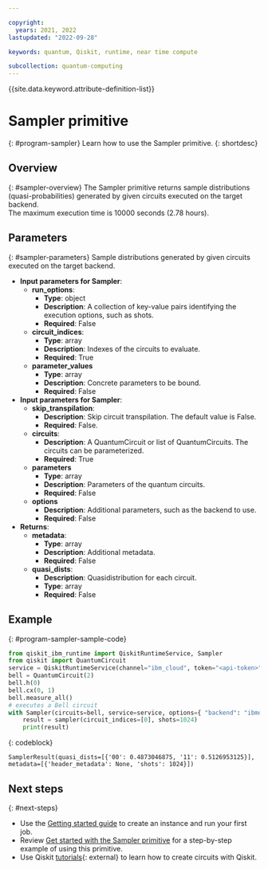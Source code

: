 ```yaml
---

copyright:
  years: 2021, 2022
lastupdated: "2022-09-28"

keywords: quantum, Qiskit, runtime, near time compute

subcollection: quantum-computing
---
```

{{site.data.keyword.attribute-definition-list}}
# Sampler primitive
{: #program-sampler}
Learn how to use the Sampler primitive.
{: shortdesc}
## Overview
{: #sampler-overview}
The Sampler primitive returns sample distributions (quasi-probabilities) generated by given circuits executed on the target backend.  
The maximum execution time is 10000 seconds (2.78 hours).
## Parameters
{: #sampler-parameters}
Sample distributions generated by given circuits executed on the target backend.
- **Input parameters for Sampler**:
    - **run_options**:
        - **Type**: object
        - **Description**: A collection of key-value pairs identifying the execution options, such as shots.
        - **Required**: False
    - **circuit_indices**:
        - **Type**: array
        - **Description**: Indexes of the circuits to evaluate.
        - **Required**: True
    - **parameter_values**
        - **Type**: array
        - **Description**: Concrete parameters to be bound.
        - **Required**: False
- **Input parameters for Sampler**:
    - **skip_transpilation**:
        - **Description**: Skip circuit transpilation. The default value is False.
        - **Required**: False.   
    - **circuits**:
        - **Description**: A QuantumCircuit or list of QuantumCircuits. The circuits can be parameterized.
        - **Required**: True
    - **parameters**
        - **Type**: array
        - **Description**: Parameters of the quantum circuits.
        - **Required**: False       
    - **options**        
        - **Description**: Additional parameters, such as the backend to use.
        - **Required**: False
- **Returns**:
   - **metadata**:
        - **Type**: array
        - **Description**: Additional metadata.  
        - **Required**: False
   - **quasi_dists**:
       - **Description**: Quasidistribution for each circuit.
       - **Type**: array
       - **Required**: False
## Example
{: #program-sampler-sample-code}

```Python
from qiskit_ibm_runtime import QiskitRuntimeService, Sampler
from qiskit import QuantumCircuit
service = QiskitRuntimeService(channel="ibm_cloud", token="<api-token>", instance="<IBM Cloud CRN>")
bell = QuantumCircuit(2)
bell.h(0)
bell.cx(0, 1)
bell.measure_all()
# executes a Bell circuit
with Sampler(circuits=bell, service=service, options={ "backend": "ibmq_qasm_simulator" }) as sampler:
    result = sampler(circuit_indices=[0], shots=1024)
    print(result)
```
{: codeblock}

```text
SamplerResult(quasi_dists=[{'00': 0.4873046875, '11': 0.5126953125}], metadata=[{'header_metadata': None, 'shots': 1024}])
```

## Next steps
{: #next-steps}
- Use the [Getting started guide](/docs/quantum-computing?topic=quantum-computing-quickstart) to create an instance and run your first job.
- Review [Get started with the Sampler primitive](/docs/quantum-computing?topic=quantum-computing-example-sampler) for a step-by-step example of using this primitive.
- Use Qiskit [tutorials](https://qiskit.org/documentation/tutorials.html){: external} to learn how to create circuits with Qiskit.
